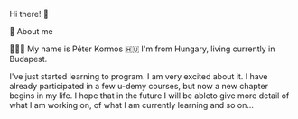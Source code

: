  Hi there! 👋

🚀 About me 

👱🏼‍♂️ My name is Péter Kormos
🇭🇺 I'm from Hungary, living currently in Budapest.

I've just started learning to program. I am very excited about it. I have already participated in a few u-demy courses, but now a new chapter begins in my life. I hope that in the future I will be ableto give more detail of what I am working on, of what I am currently learning and so on...
